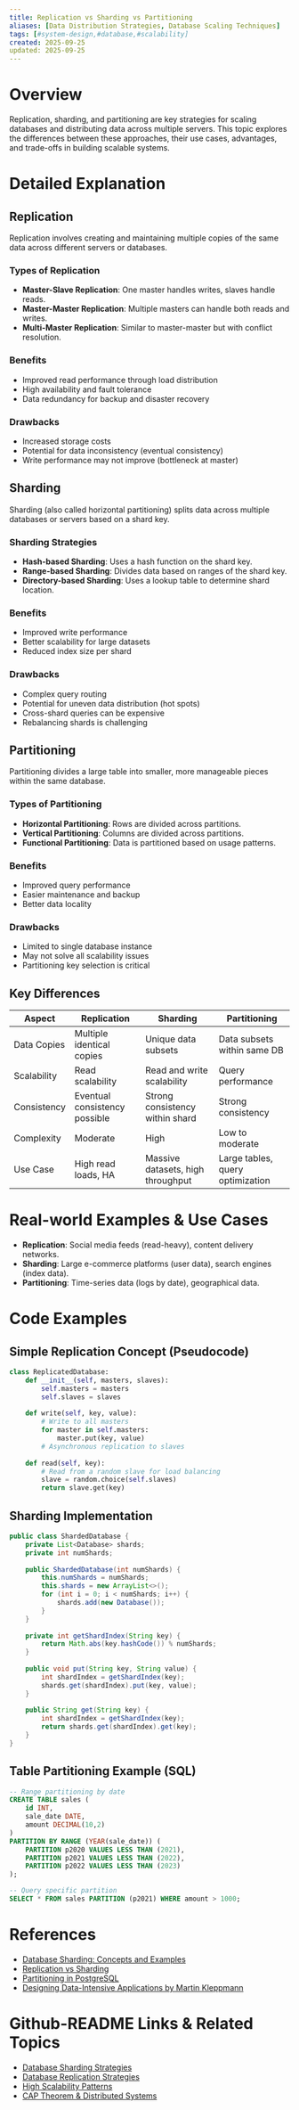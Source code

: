 ```yaml
---
title: Replication vs Sharding vs Partitioning
aliases: [Data Distribution Strategies, Database Scaling Techniques]
tags: [#system-design,#database,#scalability]
created: 2025-09-25
updated: 2025-09-25
---
```


# Overview

Replication, sharding, and partitioning are key strategies for scaling databases and distributing data across multiple servers. This topic explores the differences between these approaches, their use cases, advantages, and trade-offs in building scalable systems.

# Detailed Explanation

## Replication

Replication involves creating and maintaining multiple copies of the same data across different servers or databases.

### Types of Replication

- **Master-Slave Replication**: One master handles writes, slaves handle reads.
- **Master-Master Replication**: Multiple masters can handle both reads and writes.
- **Multi-Master Replication**: Similar to master-master but with conflict resolution.

### Benefits

- Improved read performance through load distribution
- High availability and fault tolerance
- Data redundancy for backup and disaster recovery

### Drawbacks

- Increased storage costs
- Potential for data inconsistency (eventual consistency)
- Write performance may not improve (bottleneck at master)

## Sharding

Sharding (also called horizontal partitioning) splits data across multiple databases or servers based on a shard key.

### Sharding Strategies

- **Hash-based Sharding**: Uses a hash function on the shard key.
- **Range-based Sharding**: Divides data based on ranges of the shard key.
- **Directory-based Sharding**: Uses a lookup table to determine shard location.

### Benefits

- Improved write performance
- Better scalability for large datasets
- Reduced index size per shard

### Drawbacks

- Complex query routing
- Potential for uneven data distribution (hot spots)
- Cross-shard queries can be expensive
- Rebalancing shards is challenging

## Partitioning

Partitioning divides a large table into smaller, more manageable pieces within the same database.

### Types of Partitioning

- **Horizontal Partitioning**: Rows are divided across partitions.
- **Vertical Partitioning**: Columns are divided across partitions.
- **Functional Partitioning**: Data is partitioned based on usage patterns.

### Benefits

- Improved query performance
- Easier maintenance and backup
- Better data locality

### Drawbacks

- Limited to single database instance
- May not solve all scalability issues
- Partitioning key selection is critical

## Key Differences

| Aspect | Replication | Sharding | Partitioning |
|--------|-------------|----------|--------------|
| Data Copies | Multiple identical copies | Unique data subsets | Data subsets within same DB |
| Scalability | Read scalability | Read and write scalability | Query performance |
| Consistency | Eventual consistency possible | Strong consistency within shard | Strong consistency |
| Complexity | Moderate | High | Low to moderate |
| Use Case | High read loads, HA | Massive datasets, high throughput | Large tables, query optimization |

# Real-world Examples & Use Cases

- **Replication**: Social media feeds (read-heavy), content delivery networks.
- **Sharding**: Large e-commerce platforms (user data), search engines (index data).
- **Partitioning**: Time-series data (logs by date), geographical data.

# Code Examples

## Simple Replication Concept (Pseudocode)

```python
class ReplicatedDatabase:
    def __init__(self, masters, slaves):
        self.masters = masters
        self.slaves = slaves
    
    def write(self, key, value):
        # Write to all masters
        for master in self.masters:
            master.put(key, value)
        # Asynchronous replication to slaves
    
    def read(self, key):
        # Read from a random slave for load balancing
        slave = random.choice(self.slaves)
        return slave.get(key)
```

## Sharding Implementation

```java
public class ShardedDatabase {
    private List<Database> shards;
    private int numShards;
    
    public ShardedDatabase(int numShards) {
        this.numShards = numShards;
        this.shards = new ArrayList<>();
        for (int i = 0; i < numShards; i++) {
            shards.add(new Database());
        }
    }
    
    private int getShardIndex(String key) {
        return Math.abs(key.hashCode()) % numShards;
    }
    
    public void put(String key, String value) {
        int shardIndex = getShardIndex(key);
        shards.get(shardIndex).put(key, value);
    }
    
    public String get(String key) {
        int shardIndex = getShardIndex(key);
        return shards.get(shardIndex).get(key);
    }
}
```

## Table Partitioning Example (SQL)

```sql
-- Range partitioning by date
CREATE TABLE sales (
    id INT,
    sale_date DATE,
    amount DECIMAL(10,2)
)
PARTITION BY RANGE (YEAR(sale_date)) (
    PARTITION p2020 VALUES LESS THAN (2021),
    PARTITION p2021 VALUES LESS THAN (2022),
    PARTITION p2022 VALUES LESS THAN (2023)
);

-- Query specific partition
SELECT * FROM sales PARTITION (p2021) WHERE amount > 1000;
```

# References

- [Database Sharding: Concepts and Examples](https://www.mongodb.com/blog/post/database-sharding-concepts-and-examples)
- [Replication vs Sharding](https://www.cockroachlabs.com/blog/replication-vs-sharding/)
- [Partitioning in PostgreSQL](https://www.postgresql.org/docs/current/ddl-partitioning.html)
- [Designing Data-Intensive Applications by Martin Kleppmann](https://www.amazon.com/Designing-Data-Intensive-Applications-Reliable-Maintainable/dp/1449373321)

# Github-README Links & Related Topics

- [Database Sharding Strategies](database-sharding-strategies/README.md)
- [Database Replication Strategies](database-replication-strategies/README.md)
- [High Scalability Patterns](high-scalability-patterns/README.md)
- [CAP Theorem & Distributed Systems](cap-theorem-and-distributed-systems/README.md)